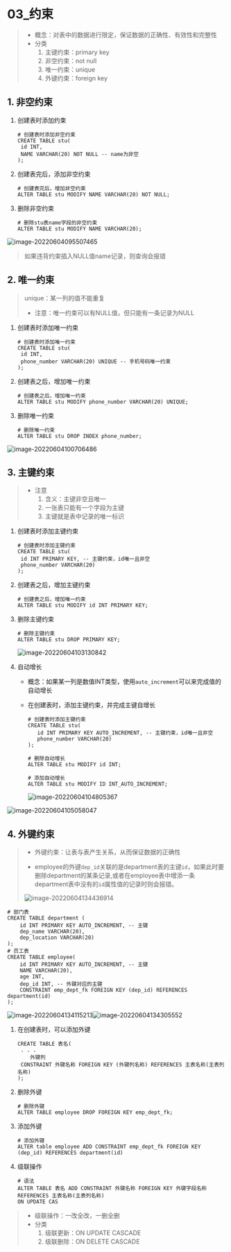 # 03_约束

> - 概念：对表中的数据进行限定，保证数据的正确性、有效性和完整性
> - 分类
>   1. 主键约束：primary key
>   2. 非空约束：not null
>   3. 唯一约束：unique
>   4. 外键约束：foreign key

## 1. 非空约束

1. 创建表时添加约束

   ```mysql
   # 创建表时添加非空约束
   CREATE TABLE stu(
   	id INT,
   	NAME VARCHAR(20) NOT NULL -- name为非空
   );
   ```

2. 创建表完后，添加非空约束

   ```mysql
   # 创建表完后，增加非空约束
   ALTER TABLE stu MODIFY NAME VARCHAR(20) NOT NULL;
   ```

3. 删除非空约束

   ```mysql
   # 删除stu表name字段的非空约束
   ALTER TABLE stu MODIFY NAME VARCHAR(20);
   ```

![image-20220604095507465](https://gitee.com/chen-jiujia/typora-picgo/raw/master/img/202309251657593.png)

> 如果违背约束插入NULL值name记录，则查询会报错

## 2. 唯一约束

> unique：某一列的值不能重复
>
> - 注意：唯一约束可以有NULL值，但只能有一条记录为NULL

1. 创建表时添加唯一约束

   ```mysql
   # 创建表时添加唯一约束
   CREATE TABLE stu(
   	id INT,
   	phone_number VARCHAR(20) UNIQUE -- 手机号码唯一约束
   );
   ```

2. 创建表之后，增加唯一约束

   ```mysql
   # 创建表之后，增加唯一约束
   ALTER TABLE stu MODIFY phone_number VARCHAR(20) UNIQUE;
   ```

3. 删除唯一约束

   ```mysql
   # 删除唯一约束
   ALTER TABLE stu DROP INDEX phone_number;
   ```

![image-20220604100706486](https://gitee.com/chen-jiujia/typora-picgo/raw/master/img/202309251657594.png)

## 3. 主键约束

> - 注意
>   1. 含义：主键非空且唯一
>   2. 一张表只能有一个字段为主键
>   3. 主键就是表中记录的唯一标识

1. 创建表时添加主键约束

   ```mysql
   # 创建表时添加主键约束
   CREATE TABLE stu(
   	id INT PRIMARY KEY, -- 主键约束，id唯一且非空 
   	phone_number VARCHAR(20) 
   );
   ```

2. 创建表之后，增加主键约束

   ```mysql
   # 创建表之后，增加唯一约束
   ALTER TABLE stu MODIFY id INT PRIMARY KEY;
   ```

3. 删除主键约束

   ```mysql
   # 删除主键约束
   ALTER TABLE stu DROP PRIMARY KEY;
   ```

   ![image-20220604103130842](https://gitee.com/chen-jiujia/typora-picgo/raw/master/img/202309251657595.png)

4. 自动增长

   - 概念：如果某一列是数值INT类型，使用`auto_increment`可以来完成值的自动增长

   - 在创建表时，添加主键约束，并完成主键自增长

     ```mysql
     # 创建表时添加主键约束
     CREATE TABLE stu(
     	id INT PRIMARY KEY AUTO_INCREMENT, -- 主键约束，id唯一且非空 
     	phone_number VARCHAR(20) 
     );
     
     # 删除自动增长
     ALTER TABLE stu MODIFY id INT;
     
     # 添加自动增长
     ALTER TABLE stu MODIFY ID INT_AUTO_INCREMENT;
     ```
     
     ![image-20220604104805367](https://gitee.com/chen-jiujia/typora-picgo/raw/master/img/202309251657596.png)

![image-20220604105058047](https://gitee.com/chen-jiujia/typora-picgo/raw/master/img/202309251657597.png)

## 4. 外键约束

> - 外键约束：让表与表产生关系，从而保证数据的正确性
>
> - employee的外键`dep_id`关联的是department表的主键`id`，如果此时要删除department的某条记录,或者在employee表中增添一条department表中没有的`id`属性值的记录时则会报错。
>
> ![image-20220604134436914](https://gitee.com/chen-jiujia/typora-picgo/raw/master/img/202309251657598.png)

```mysql
# 部门表
CREATE TABLE department (
	id INT PRIMARY KEY AUTO_INCREMENT, -- 主键
	dep_name VARCHAR(20),
	dep_location VARCHAR(20)
);
# 员工表
CREATE TABLE employee(
	id INT PRIMARY KEY AUTO_INCREMENT, -- 主键
	NAME VARCHAR(20),
	age INT,
	dep_id INT, -- 外键对应的主键
	CONSTRAINT emp_dept_fk FOREIGN KEY (dep_id) REFERENCES department(id)
);
```

![image-20220604134115213](https://gitee.com/chen-jiujia/typora-picgo/raw/master/img/202309251657599.png)![image-20220604134305552](https://gitee.com/chen-jiujia/typora-picgo/raw/master/img/202309251657600.png)

1. 在创建表时，可以添加外键

   ```mysql
   CREATE TABLE 表名(
   	. . .
       外键列
   	CONSTRAINT 外键名称 FOREIGN KEY (外键列名称) REFERENCES 主表名称(主表列名称)
   );
   
   ```

2. 删除外键

   ```mysql
   # 删除外键
   ALTER TABLE employee DROP FOREIGN KEY emp_dept_fk;
   ```

3. 添加外键

   ```mysql
   # 添加外键
   ALTER table employee ADD CONSTRAINT emp_dept_fk FOREIGN KEY (dep_id) REFERENCES department(id)
   ```

4. 级联操作

   ```mysql
   # 语法
   ALTER TABLE 表名 ADD CONSTRAINT 外键名称 FOREIGN KEY 外键字段名称 REFERENCES 主表名称(主表列名称)
   ON UPDATE CAS
   ```

> - 级联操作：一改全改，一删全删
> - 分类
>   1. 级联更新：ON UPDATE CASCADE
>   2. 级联删除：ON DELETE CASCADE